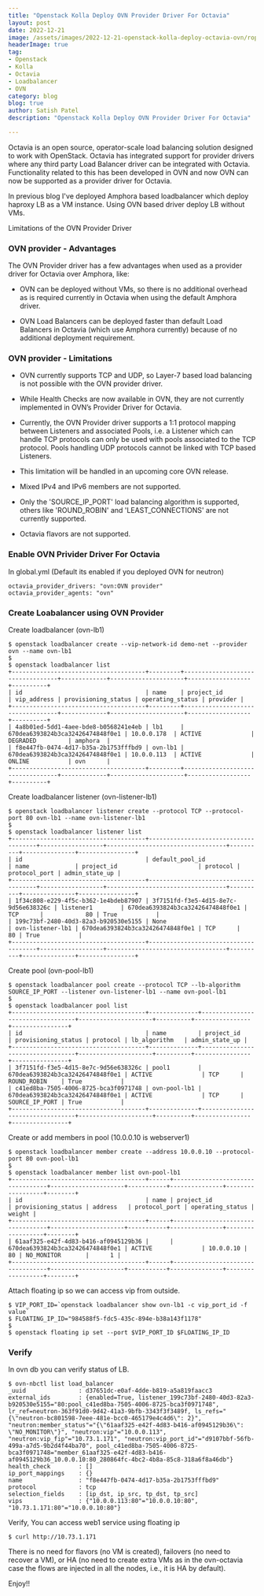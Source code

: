 ```yaml
---
title: "Openstack Kolla Deploy OVN Provider Driver For Octavia"
layout: post
date: 2022-12-21
image: /assets/images/2022-12-21-openstack-kolla-deploy-octavia-ovn/rope-walk.png
headerImage: true
tag:
- Openstack
- Kolla
- Octavia
- Loadbalancer
- OVN
category: blog
blog: true
author: Satish Patel
description: "Openstack Kolla Deploy OVN Provider Driver For Octavia"

---
```


Octavia is an open source, operator-scale load balancing solution designed to work with OpenStack. Octavia has integrated support for provider drivers where any third party Load Balancer driver can be integrated with Octavia. Functionality related to this has been developed in OVN and now OVN can now be supported as a provider driver for Octavia.

In previous blog I've deployed Amphora based loadbalancer which deploy haproxy LB as a VM instance. Using OVN based driver deploy LB without VMs.

Limitations of the OVN Provider Driver

### OVN provider - Advantages

The OVN Provider driver has a few advantages when used as a provider driver for Octavia over Amphora, like:

* OVN can be deployed without VMs, so there is no additional overhead as is required currently in Octavia when using the default Amphora driver.

* OVN Load Balancers can be deployed faster than default Load Balancers in Octavia (which use Amphora currently) because of no additional deployment requirement.

### OVN provider - Limitations

* OVN currently supports TCP and UDP, so Layer-7 based load balancing is not possible with the OVN provider driver.

* While Health Checks are now available in OVN, they are not currently implemented in OVN’s Provider Driver for Octavia.

* Currently, the OVN Provider driver supports a 1:1 protocol mapping between Listeners and associated Pools, i.e. a Listener which can handle TCP protocols can only be used with pools associated to the TCP protocol. Pools handling UDP protocols cannot be linked with TCP based Listeners.

* This limitation will be handled in an upcoming core OVN release.

* Mixed IPv4 and IPv6 members are not supported.

* Only the 'SOURCE_IP_PORT' load balancing algorithm is supported, others like 'ROUND_ROBIN' and 'LEAST_CONNECTIONS' are not currently supported.

* Octavia flavors are not supported.


### Enable OVN Privider Driver For Octavia

In global.yml (Default its enabled if you deployed OVN for neutron) 

```
octavia_provider_drivers: "ovn:OVN provider"
octavia_provider_agents: "ovn"
```

### Create Loabalancer using OVN Provider

Create loadbalancer (ovn-lb1)

```
$ openstack loadbalancer create --vip-network-id demo-net --provider ovn --name ovn-lb1
$
$ openstack loadbalancer list
+--------------------------------------+---------+----------------------------------+-------------+---------------------+------------------+----------+
| id                                   | name    | project_id                       | vip_address | provisioning_status | operating_status | provider |
+--------------------------------------+---------+----------------------------------+-------------+---------------------+------------------+----------+
| 4a8b01ed-5dd1-4aee-bde8-b0568241e4eb | lb1     | 670dea6393824b3ca32426474848f0e1 | 10.0.0.178  | ACTIVE              | DEGRADED         | amphora  |
| f8e447fb-0474-4d17-b35a-2b1753fffbd9 | ovn-lb1 | 670dea6393824b3ca32426474848f0e1 | 10.0.0.113  | ACTIVE              | ONLINE           | ovn      |
+--------------------------------------+---------+----------------------------------+-------------+---------------------+------------------+----------+
```

Create loadbalancer listener (ovn-listener-lb1)

```
$ openstack loadbalancer listener create --protocol TCP --protocol-port 80 ovn-lb1 --name ovn-listener-lb1
$
$ openstack loadbalancer listener list
+--------------------------------------+--------------------------------------+------------------+----------------------------------+----------+---------------+----------------+
| id                                   | default_pool_id                      | name             | project_id                       | protocol | protocol_port | admin_state_up |
+--------------------------------------+--------------------------------------+------------------+----------------------------------+----------+---------------+----------------+
| 1f34c808-e229-4f5c-b362-1e4bdeb87907 | 3f7151fd-f3e5-4d15-8e7c-9d56e638326c | listener1        | 670dea6393824b3ca32426474848f0e1 | TCP      |            80 | True           |
| 199c73bf-2480-40d3-82a3-b920530e5155 | None                                 | ovn-listener-lb1 | 670dea6393824b3ca32426474848f0e1 | TCP      |            80 | True           |
+--------------------------------------+--------------------------------------+------------------+----------------------------------+----------+---------------+----------------+
```

Create pool (ovn-pool-lb1)

```
$ openstack loadbalancer pool create --protocol TCP --lb-algorithm SOURCE_IP_PORT --listener ovn-listener-lb1 --name ovn-pool-lb1
$
$ openstack loadbalancer pool list
+--------------------------------------+--------------+----------------------------------+---------------------+----------+----------------+----------------+
| id                                   | name         | project_id                       | provisioning_status | protocol | lb_algorithm   | admin_state_up |
+--------------------------------------+--------------+----------------------------------+---------------------+----------+----------------+----------------+
| 3f7151fd-f3e5-4d15-8e7c-9d56e638326c | pool1        | 670dea6393824b3ca32426474848f0e1 | ACTIVE              | TCP      | ROUND_ROBIN    | True           |
| c41ed8ba-7505-4006-8725-bca3f0971748 | ovn-pool-lb1 | 670dea6393824b3ca32426474848f0e1 | ACTIVE              | TCP      | SOURCE_IP_PORT | True           |
+--------------------------------------+--------------+----------------------------------+---------------------+----------+----------------+----------------+
```

Create or add members in pool (10.0.0.10 is webserver1)

```
$ openstack loadbalancer member create --address 10.0.0.10 --protocol-port 80 ovn-pool-lb1
$
$ openstack loadbalancer member list ovn-pool-lb1
+--------------------------------------+------+----------------------------------+---------------------+-----------+---------------+------------------+--------+
| id                                   | name | project_id                       | provisioning_status | address   | protocol_port | operating_status | weight |
+--------------------------------------+------+----------------------------------+---------------------+-----------+---------------+------------------+--------+
| 61aaf325-e42f-4d83-b416-af0945129b36 |      | 670dea6393824b3ca32426474848f0e1 | ACTIVE              | 10.0.0.10 |            80 | NO_MONITOR       |      1 |
+--------------------------------------+------+----------------------------------+---------------------+-----------+---------------+------------------+--------+
```

Attach floating ip so we can access vip from outside. 

```
$ VIP_PORT_ID=`openstack loadbalancer show ovn-lb1 -c vip_port_id -f value`
$ FLOATING_IP_ID="984588f5-fdc5-435c-894e-b38a143f1178"
$
$ openstack floating ip set --port $VIP_PORT_ID $FLOATING_IP_ID
```

### Verify

In ovn db you can verify status of LB. 

```
$ ovn-nbctl list load_balancer
_uuid               : d37651dc-e0af-4dde-b819-a5a819faacc3
external_ids        : {enabled=True, listener_199c73bf-2480-40d3-82a3-b920530e5155="80:pool_c41ed8ba-7505-4006-8725-bca3f0971748", lr_ref=neutron-363f91d0-9d42-41a3-9bfb-3343f3f3489f, ls_refs="{\"neutron-bc801598-7eee-481e-bcc0-465179e4c4d6\": 2}", "neutron:member_status"="{\"61aaf325-e42f-4d83-b416-af0945129b36\": \"NO_MONITOR\"}", "neutron:vip"="10.0.0.113", "neutron:vip_fip"="10.73.1.171", "neutron:vip_port_id"="d9107bbf-56fb-499a-a7d5-9b2d4f44ba70", pool_c41ed8ba-7505-4006-8725-bca3f0971748="member_61aaf325-e42f-4d83-b416-af0945129b36_10.0.0.10:80_280864fc-4bc2-4b8a-85c8-318a6f8a46db"}
health_check        : []
ip_port_mappings    : {}
name                : "f8e447fb-0474-4d17-b35a-2b1753fffbd9"
protocol            : tcp
selection_fields    : [ip_dst, ip_src, tp_dst, tp_src]
vips                : {"10.0.0.113:80"="10.0.0.10:80", "10.73.1.171:80"="10.0.0.10:80"}
```

Verify, You can access web1 service using floating ip

```
$ curl http://10.73.1.171
```

There is no need for flavors (no VM is created), failovers (no need to recover a VM), or HA (no need to create extra VMs as in the ovn-octavia case the flows are injected in all the nodes, i.e., it is HA by default).

Enjoy!! 
